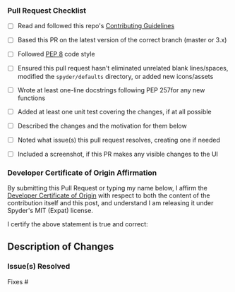 <!--- Before submitting your pull request, --->
<!--- please complete as much as practicable of the following checklist: --->

### Pull Request Checklist

* [ ] Read and followed this repo's [Contributing Guidelines](https://github.com/spyder-ide/spyder/blob/master/CONTRIBUTING.md)
* [ ] Based this PR on the latest version of the correct branch (master or 3.x)
* [ ] Followed [PEP 8](https://www.python.org/dev/peps/pep-0008/) code style
* [ ] Ensured this pull request hasn't eliminated unrelated blank lines/spaces,
      modified the ``spyder/defaults`` directory, or added new icons/assets
* [ ] Wrote at least one-line docstrings following PEP 257for any new functions
* [ ] Added at least one unit test covering the changes, if at all possible
* [ ] Described the changes and the motivation for them below
* [ ] Noted what issue(s) this pull request resolves, creating one if needed
* [ ] Included a screenshot, if this PR makes any visible changes to the UI


### Developer Certificate of Origin Affirmation

By submitting this Pull Request or typing my name below, I affirm the
[Developer Certificate of Origin](https://developercertificate.org/)
with respect to both the content of the contribution itself and this post,
and understand I am releasing it under Spyder's MIT (Expat) license.


<!--- TYPE YOUR GITHUB USERNAME AFTER THE FOLLOWING STATEMENT ---!>
I certify the above statement is true and correct:

<!--- Note that you (not Spyder) retain copyright ownership of your work, --->
<!--- and may license it to other parties under the terms of your choice. --->
<!--- Contact us before incorporating any content from external projects. --->


## Description of Changes

<!--- Explain what you've done and why. --->




### Issue(s) Resolved

<!--- Pull requests should typically resolve one, and preferably only one --->
<!--- outstanding issue; create a new one if no relevant issue exists. --->
<!--- List the issue(s) below, in the form "Fixes #1234"; one per line. --->

Fixes #


<!--- Thanks for your help making Spyder better for everyone! --->
